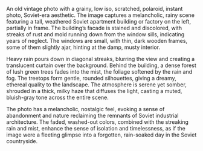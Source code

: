 An old vintage photo with a grainy, low iso, scratched, polaroid, instant photo, Soviet-era aesthetic. The image captures a melancholic, rainy scene featuring a tall, weathered Soviet apartment building or factory on the left, partially in frame. The building’s facade is stained and discolored, with streaks of rust and mold running down from the window sills, indicating years of neglect. The windows are small, with thin, dark wooden frames, some of them slightly ajar, hinting at the damp, musty interior.

Heavy rain pours down in diagonal streaks, blurring the view and creating a translucent curtain over the background. Behind the building, a dense forest of lush green trees fades into the mist, the foliage softened by the rain and fog. The treetops form gentle, rounded silhouettes, giving a dreamy, ethereal quality to the landscape. The atmosphere is serene yet somber, shrouded in a thick, milky haze that diffuses the light, casting a muted, bluish-gray tone across the entire scene.

The photo has a melancholic, nostalgic feel, evoking a sense of abandonment and nature reclaiming the remnants of Soviet industrial architecture. The faded, washed-out colors, combined with the streaking rain and mist, enhance the sense of isolation and timelessness, as if the image were a fleeting glimpse into a forgotten, rain-soaked day in the Soviet countryside.